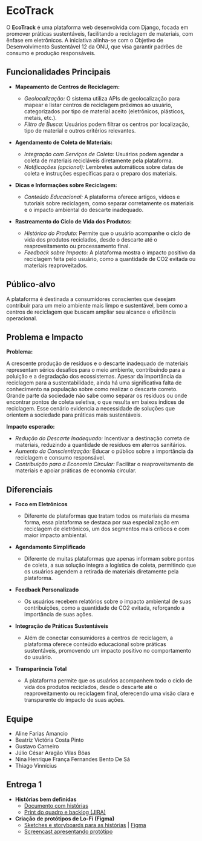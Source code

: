 # EcoTrack

O **EcoTrack** é uma plataforma web desenvolvida com Django, focada em promover práticas sustentáveis, facilitando a reciclagem de materiais, com ênfase em eletrônicos. A iniciativa alinha-se com o Objetivo de Desenvolvimento Sustentável 12 da ONU, que visa garantir padrões de consumo e produção responsáveis.

## Funcionalidades Principais

- **Mapeamento de Centros de Reciclagem:**
  - *Geolocalização:* O sistema utiliza APIs de geolocalização para mapear e listar centros de reciclagem próximos ao usuário, categorizados por tipo de material aceito (eletrônicos, plásticos, metais, etc.).
  - *Filtro de Busca:* Usuários podem filtrar os centros por localização, tipo de material e outros critérios relevantes.
 
- **Agendamento de Coleta de Materiais:**
  - *Integração com Serviços de Coleta:* Usuários podem agendar a coleta de materiais recicláveis diretamente pela plataforma.  
  - *Notificações (opcional):* Lembretes automáticos sobre datas de coleta e instruções específicas para o preparo dos materiais.
 
- **Dicas e Informações sobre Reciclagem:**
  - *Conteúdo Educacional:* A plataforma oferece artigos, vídeos e tutoriais sobre reciclagem, como separar corretamente os materiais e o impacto ambiental do descarte inadequado.

- **Rastreamento do Ciclo de Vida dos Produtos:**
  - *Histórico do Produto:* Permite que o usuário acompanhe o ciclo de vida dos produtos reciclados, desde o descarte até o reaproveitamento ou processamento final.
  - *Feedback sobre Impacto:* A plataforma mostra o impacto positivo da reciclagem feita pelo usuário, como a quantidade de CO2 evitada ou materiais reaproveitados.

## Público-alvo
A plataforma é destinada a consumidores conscientes que desejam contribuir para um meio ambiente mais limpo e sustentável, bem como a centros de reciclagem que buscam ampliar seu alcance e eficiência operacional.

## Problema e Impacto
**Problema:** 

A crescente produção de resíduos e o descarte inadequado de materiais representam sérios desafios para o meio ambiente, contribuindo para a poluição e a degradação dos ecossistemas. Apesar da importância da reciclagem para a sustentabilidade, ainda há uma significativa falta de conhecimento na população sobre como realizar o descarte correto. Grande parte da sociedade não sabe como separar os resíduos ou onde encontrar pontos de coleta seletiva, o que resulta em baixos índices de reciclagem. Esse cenário evidencia a necessidade de soluções que orientem a sociedade para práticas mais sustentáveis.

**Impacto esperado:**
- *Redução do Descarte Inadequado:* Incentivar a destinação correta de materiais, reduzindo a quantidade de resíduos em aterros sanitários.
- *Aumento da Conscientização:* Educar o público sobre a importância da reciclagem e consumo responsável.
- *Contribuição para a Economia Circular:* Facilitar o reaproveitamento de materiais e apoiar práticas de economia circular.

## Diferenciais
- **Foco em Eletrônicos**
  - Diferente de plataformas que tratam todos os materiais da mesma forma, essa plataforma se destaca por sua especialização em reciclagem de eletrônicos, um dos segmentos mais críticos e com maior impacto ambiental.
  
- **Agendamento Simplificado**
  - Diferente de muitas plataformas que apenas informam sobre pontos de coleta, a sua solução integra a logística de coleta, permitindo que os usuários agendem a retirada de materiais diretamente pela plataforma.
    
- **Feedback Personalizado**
  - Os usuários recebem relatórios sobre o impacto ambiental de suas contribuições, como a quantidade de CO2 evitada, reforçando a importância de suas ações.
    
- **Integração de Práticas Sustentáveis**
  - Além de conectar consumidores a centros de reciclagem, a plataforma oferece conteúdo educacional sobre práticas sustentáveis, promovendo um impacto positivo no comportamento do usuário.
    
- **Transparência Total**
  - A plataforma permite que os usuários acompanhem todo o ciclo de vida dos produtos reciclados, desde o descarte até o reaproveitamento ou reciclagem final, oferecendo uma visão clara e transparente do impacto de suas ações.

## Equipe
- Aline Farias Amancio
- Beatriz Victória Costa Pinto
- Gustavo Carneiro  
- Júlio César Aragão Vilas Bôas
- Nina Henrique França Fernandes Bento De Sá
- Thiago Vinnícius 

## Entrega 1
- **Histórias bem definidas**
  - [Documento com histórias](https://docs.google.com/document/d/1KLpmdgkq_9-2uOrfhZg1mmdmRydcJOLx7CMLJBF2K6E/edit)
  - [Print do quadro e backlog (JIRA)](Mídia/QuadroBacklog)
- **Criação de protótipos de Lo-Fi (Figma)**
  - [Sketches e storyboards para as histórias](Mídia/PrototipoLoFi) | [Figma](https://www.figma.com/design/GZIwTY0R01e2LLRgEx0dhD/EcoTrack-(Copy)?node-id=2-843&t=Zj9UyQcf8VQxUv3y-1)
  - [Screencast apresentando protótipo](https://youtu.be/tzCCMGEnhbo)
